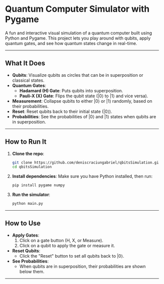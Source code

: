 # Quantum Computer Simulator with Pygame

A fun and interactive visual simulation of a quantum computer built using Python and Pygame. This project lets you play around with qubits, apply quantum gates, and see how quantum states change in real-time.

---

## What It Does

- **Qubits**: Visualize qubits as circles that can be in superposition or classical states.
- **Quantum Gates**:
  - **Hadamard (H) Gate**: Puts qubits into superposition.
  - **Pauli-X (X) Gate**: Flips the qubit state (|0⟩ to |1⟩ and vice versa).
- **Measurement**: Collapse qubits to either |0⟩ or |1⟩ randomly, based on their probabilities.
- **Reset**: Reset qubits back to their initial state (|0⟩).
- **Probabilities**: See the probabilities of |0⟩ and |1⟩ states when qubits are in superposition.

---

## How to Run It

1. **Clone the repo**:
   ```bash
   git clone https://github.com/deniscraciungabriel/qbitsSimulation.git
   cd qbitsSimulation
   ```

2. **Install dependencies**:
   Make sure you have Python installed, then run:
   ```bash
   pip install pygame numpy
   ```

3. **Run the simulator**:
   ```bash
   python main.py
   ```

---

## How to Use

- **Apply Gates**:
  1. Click on a gate button (H, X, or Measure).
  2. Click on a qubit to apply the gate or measure it.
- **Reset Qubits**:
  - Click the "Reset" button to set all qubits back to |0⟩.
- **See Probabilities**:
  - When qubits are in superposition, their probabilities are shown below them.

---
